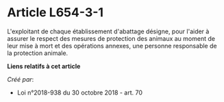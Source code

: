 # Article L654-3-1

L'exploitant de chaque établissement d'abattage désigne, pour l'aider à assurer le respect des mesures de protection des
animaux au moment de leur mise à mort et des opérations annexes, une personne responsable de la protection animale.

**Liens relatifs à cet article**

_Créé par_:

  - Loi n°2018-938 du 30 octobre 2018 - art. 70
